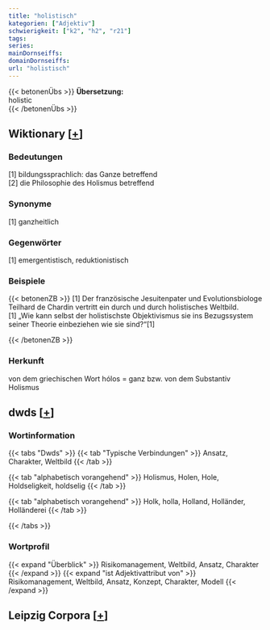 ```yaml
---
title: "holistisch"
kategorien: ["Adjektiv"]
schwierigkeit: ["k2", "h2", "r21"]
tags:
series:
mainDornseiffs:
domainDornseiffs:
url: "holistisch"
---
```


{{< betonenÜbs >}}
**Übersetzung:**  
holistic  
{{< /betonenÜbs >}}

## Wiktionary [[+](https://de.wiktionary.org/wiki/holistisch)]

### Bedeutungen
[1] bildungssprachlich: das Ganze betreffend  
[2] die Philosophie des Holismus betreffend  

### Synonyme
[1] ganzheitlich  

### Gegenwörter
[1] emergentistisch, reduktionistisch  

### Beispiele
{{< betonenZB >}}
[1] Der französische Jesuitenpater und Evolutionsbiologe Teilhard de Chardin vertritt ein durch und durch holistisches Weltbild.  
[1] „Wie kann selbst der holistischste Objektivismus sie ins Bezugssystem seiner Theorie einbeziehen wie sie sind?“[1]  

{{< /betonenZB >}}
### Herkunft
von dem griechischen Wort hólos = ganz bzw. von dem Substantiv Holismus  



## dwds [[+](https://www.dwds.de/wb/holistisch)]

### Wortinformation
{{< tabs "Dwds" >}}
{{< tab "Typische Verbindungen" >}}
Ansatz, Charakter, Weltbild
{{< /tab >}}

{{< tab "alphabetisch vorangehend" >}}
Holismus, Holen, Hole, Holdseligkeit, holdselig
{{< /tab >}}

{{< tab "alphabetisch vorangehend" >}}
Holk, holla, Holland, Holländer, Holländerei
{{< /tab >}}

{{< /tabs >}}

### Wortprofil
{{< expand "Überblick" >}} Risikomanagement, Weltbild, Ansatz, Charakter {{< /expand >}}
{{< expand "ist Adjektivattribut von" >}} Risikomanagement, Weltbild, Ansatz, Konzept, Charakter, Modell {{< /expand >}}

## Leipzig Corpora [[+](https://corpora.uni-leipzig.de/en/res?word=holistisch&corpusId=deu_newscrawl-public_2018)]

